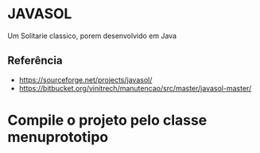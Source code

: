 
# JAVASOL

Um Solitarie classico, porem desenvolvido em Java
## Referência

 - https://sourceforge.net/projects/javasol/
 - https://bitbucket.org/vinitrech/manutencao/src/master/javasol-master/

# Compile o projeto pelo classe menuprototipo

